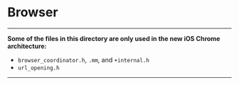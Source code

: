 # Browser

-----
**Some of the files in this directory are only used in the new iOS Chrome
architecture:**

* `browser_coordinator.h`, `.mm`, and `+internal.h`
* `url_opening.h`

-----
